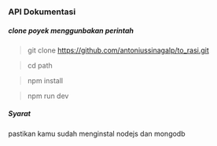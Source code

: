 ### API Dokumentasi

##### clone poyek menggunbakan perintah 
> git clone https://github.com/antoniussinagalp/to_rasi.git

> cd path

> npm install

> npm run dev

##### Syarat
pastikan kamu sudah menginstal nodejs dan mongodb
